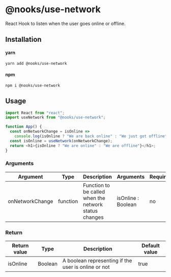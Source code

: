 # @nooks/use-network

React Hook to listen when the user goes online or offline.

## Installation

#### yarn

`yarn add @nooks/use-network`

#### npm

`npm i @nooks/use-network`

## Usage

```js
import React from "react";
import useNetwork from "@nooks/use-network";

function App() {
  const onNetworkChange = isOnline =>
    console.log(isOnline ? "We are back online" : "We just got offline");
  const isOnline = useNetwork(onNetworkChange);
  return <h1>{isOnline ? "We are online" : "We are offline"}</h1>;
}
```

### Arguments

| Argument        | Type     | Description                                           | Arguments          | Required |
|-----------------|----------|-------------------------------------------------------|--------------------|----------|
| onNetworkChange | function | Function to be called when the network status changes | isOnline : Boolean | no       |

### Return

| Return value | Type    | Description                                         | Default value |
|--------------|---------|-----------------------------------------------------|---------------|
| isOnline     | Boolean | A boolean representing if the user is online or not | true          |
